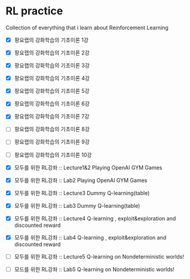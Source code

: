 # RL practice

Collection of everything that i learn about Reinforcement Learning

- [x] 팡요랩의 강화학습의 기초이론 1강
- [x] 팡요랩의 강화학습의 기초이론 2강
- [x] 팡요랩의 강화학습의 기초이론 3강
- [x] 팡요랩의 강화학습의 기초이론 4강
- [x] 팡요랩의 강화학습의 기초이론 5강
- [x] 팡요랩의 강화학습의 기초이론 6강
- [x] 팡요랩의 강화학습의 기초이론 7강
- [ ] 팡요랩의 강화학습의 기초이론 8강
- [ ] 팡요랩의 강화학습의 기초이론 9강
- [ ] 팡요랩의 강화학습의 기초이론 10강
- [x] 모두를 위한 RL강좌 :: Lecture1&2 Playing OpenAI GYM Games
- [x] 모두를 위한 RL강좌 :: Lab2 Playing OpenAI GYM Games
- [x] 모두를 위한 RL강좌 :: Lecture3 Dummy Q-learning(table)
- [x] 모두를 위한 RL강좌 :: Lab3 Dummy Q-learning(table)
- [x] 모두를 위한 RL강좌 :: Lecture4 Q-learning , exploit&exploration and discounted reward
- [x] 모두를 위한 RL강좌 :: Lab4 Q-learning , exploit&exploration and discounted reward
- [ ] 모두를 위한 RL강좌 :: Lecture5 Q-learning on Nondeterministic worlds!
- [ ] 모드를 위한 RL강좌 :: Lab5 Q-learning on Nondeterministic worlds!



